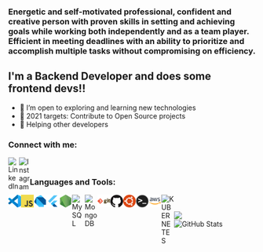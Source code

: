 ### Energetic and self-motivated professional, confident and creative person with proven skills in setting and achieving goals while working both independently and as a team player. Efficient in meeting deadlines with an ability to prioritize and accomplish multiple tasks without compromising on efficiency.

## I'm a Backend Developer and does some frontend devs!!

- 🌱 I’m open to exploring and learning new technologies
- 🥅 2021 targets: Contribute to Open Source projects
- 🥅 Helping other developers

### Connect with me:

[<img align="left" alt="LinkedIn" width="22px" src="https://img.icons8.com/fluent/48/000000/linkedin.png" />][linkedin]
[<img align="left" alt="Instagram" width="22px" src="https://img.icons8.com/officel/16/000000/instagram-new.png" />][instagram]
<br />

### Languages and Tools:

<img align="left" alt="Visual Studio Code" width="26px" src="https://raw.githubusercontent.com/github/explore/80688e429a7d4ef2fca1e82350fe8e3517d3494d/topics/visual-studio-code/visual-studio-code.png" style="pointer-events: none; user-select: none;"/>
<img align="left" alt="JavaScript" width="26px" src="https://raw.githubusercontent.com/github/explore/80688e429a7d4ef2fca1e82350fe8e3517d3494d/topics/javascript/javascript.png" />
<img align="left" alt="JavaScript" width="26px" src="https://raw.githubusercontent.com/github/explore/80688e429a7d4ef2fca1e82350fe8e3517d3494d/topics/dart/dart.png" />
<img align="left" alt="Typescript" width="26px" src="https://raw.githubusercontent.com/github/explore/80688e429a7d4ef2fca1e82350fe8e3517d3494d/topics/flutter/flutter.png" />
<img align="left" alt="Node.js" width="26px" src="https://raw.githubusercontent.com/github/explore/80688e429a7d4ef2fca1e82350fe8e3517d3494d/topics/nodejs/nodejs.png" />
<img align="left" alt="MySQL" width="26px" src="https://thumbs.dreamstime.com/b/sql-icon-major-database-format-vector-illustration-color-version-208686087.jpg  " />
<img align="left" alt="MongoDB" width="26px" src="https://www.pxpng.com/public/uploads/preview/-11608989692gk3rptruyt.png" />
<img align="left" alt="Git" width="26px" src="https://raw.githubusercontent.com/github/explore/80688e429a7d4ef2fca1e82350fe8e3517d3494d/topics/git/git.png" />
<img align="left" alt="GitHub" width="26px" src="https://raw.githubusercontent.com/github/explore/78df643247d429f6cc873026c0622819ad797942/topics/github/github.png" />
<img align="left" alt="Ubuntu" width="26px" src="https://raw.githubusercontent.com/github/explore/80688e429a7d4ef2fca1e82350fe8e3517d3494d/topics/ubuntu/ubuntu.png" />
<img align="left" alt="Terminal" width="26px" src="https://raw.githubusercontent.com/github/explore/80688e429a7d4ef2fca1e82350fe8e3517d3494d/topics/terminal/terminal.png" />
<img align="left" alt="AWS" width="26px" src="https://raw.githubusercontent.com/github/explore/80688e429a7d4ef2fca1e82350fe8e3517d3494d/topics/aws/aws.png" />
<img align="left" alt="KUBERNETES" width="26px" src="https://miro.medium.com/max/730/1*WCsqMt85nMP0DvYv0JnkOA.png" />

<br />

<br />

<a href="https://github.com/bashiru98">
  <img align="left" src="https://github-readme-stats.vercel.app/api/top-langs/?username=bashiru98&hide=java&title_color=ffffff&text_color=c9cacc&icon_color=2bbc8a&bg_color=1d1f21" />
</a>
<br />
  
 <a href="https://github.com/bashiru98">
  <img align="left" src="https://github-readme-stats.vercel.app/api?username=bashiru98&show_icons=true&line_height=27&count_private=true&title_color=ffffff&text_color=c9cacc&icon_color=2bbc8a&bg_color=1d1f21" alt="GitHub Stats"/>
</a>

[instagram]: https://www.instagram.com/bashiru196
[linkedin]: https://www.linkedin.com/in/bashiru-bukari-187016140/
